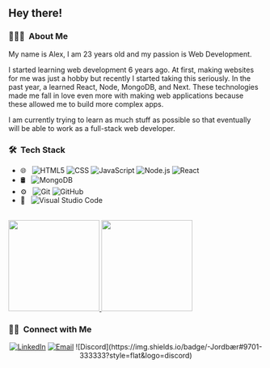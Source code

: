 <h2> Hey there!</h2>

<h3> 👨🏻‍💻 &nbsp;About Me </h3>

My name is Alex, I am 23 years old and my passion is Web Development.

I started learning web development 6 years ago. At first, making websites for me was just a hobby but recently I started taking this seriously. In the past year, a learned React, Node, MongoDB, and Next. These technologies made me fall in love even more with making web applications because these allowed me to build more complex apps.

I am currently trying to learn as much stuff as possible so that eventually will be able to work as a full-stack web developer.

<h3> 🛠 &nbsp;Tech Stack</h3>

- 🌐 &nbsp;
  ![HTML5](https://img.shields.io/badge/-HTML5-333333?style=flat&logo=HTML5)
  ![CSS](https://img.shields.io/badge/-CSS-333333?style=flat&logo=CSS3&logoColor=1572B6)
  ![JavaScript](https://img.shields.io/badge/-JavaScript-333333?style=flat&logo=javascript)
  ![Node.js](https://img.shields.io/badge/-Node.js-333333?style=flat&logo=node.js)
  ![React](https://img.shields.io/badge/-React-333333?style=flat&logo=react)
- 🛢 &nbsp;
  ![MongoDB](https://img.shields.io/badge/-MongoDB-333333?style=flat&logo=mongodb)
- ⚙️ &nbsp;
  ![Git](https://img.shields.io/badge/-Git-333333?style=flat&logo=git)
  ![GitHub](https://img.shields.io/badge/-GitHub-333333?style=flat&logo=github)
- 🔧 &nbsp;
  ![Visual Studio Code](https://img.shields.io/badge/-Visual%20Studio%20Code-333333?style=flat&logo=visual-studio-code&logoColor=007ACC)

<br/>

<a href="https://github.com/p-alex">
  <img height="180em" src="https://github-readme-stats.vercel.app/api?username=p-alex&theme=buefy&show_icons=true" />
  <img height="180em" src="https://github-readme-stats.vercel.app/api/top-langs/?username=p-alex&theme=buefy&layout=compact" />
</a>

<br/>

<h3> 🤝🏻 &nbsp;Connect with Me </h3>

<p align="center">
<a href="https://www.linkedin.com/in/alexandru-daniel-pistol/" target='_blank'><img alt="LinkedIn" src="https://img.shields.io/badge/LinkedIn-Alexandru%20Daniel%20Pistol-blue?style=flat-square&logo=linkedin"></a>
<a href="mailto:alexey9021@gmail.com"><img alt="Email" src="https://img.shields.io/badge/Email-alexey9021@gmail.com-blue?style=flat-square&logo=gmail"></a>
![Discord](https://img.shields.io/badge/-Jordbær#9701-333333?style=flat&logo=discord)
</p>
